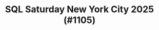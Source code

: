 ---
layout: event
title: "SQL Saturday New York City 2025 (#1105)"
subtitle: ""
tags: ["New York City", "New York", "USA", "physical", "2025", "North America"]
thumb: /assets/img/logos/Just_icon_Color_small.png
comments: false
data: SQLSat1105
---
